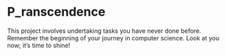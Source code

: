 # P_ranscendence
This project involves undertaking tasks you have never done before. Remember the beginning of your journey in computer science. Look at you now; it’s time to shine!
